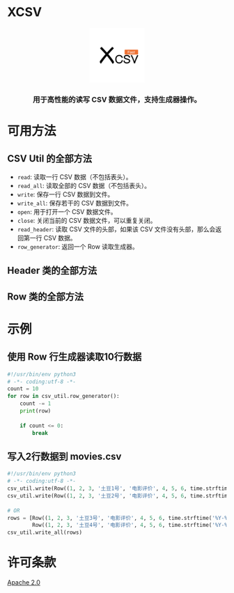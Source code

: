# XCSV

<div style="text-align: center;">
<img src="assets/logo.png" style="height: 25%; width: 25%;">
</div>


<div style="text-align: center;"><h3>用于高性能的读写 CSV 数据文件，支持生成器操作。</h3></div>

# 可用方法

## CSV Util 的全部方法

- `read`: 读取一行 CSV 数据（不包括表头）。
- `read_all`: 读取全部的 CSV 数据（不包括表头）。
- `write`: 保存一行 CSV 数据到文件。
- `write_all`: 保存若干的 CSV 数据到文件。
- `open`: 用于打开一个 CSV 数据文件。
- `close`: 关闭当前的 CSV 数据文件，可以重复关闭。
- `read_header`: 读取 CSV 文件的头部，如果该 CSV 文件没有头部，那么会返回第一行 CSV 数据。
- `row_generator`: 返回一个 Row 读取生成器。

## Header 类的全部方法

## Row 类的全部方法


# 示例

## 使用 Row 行生成器读取10行数据

```python
#!/usr/bin/env python3
# -*- coding:utf-8 -*-
count = 10
for row in csv_util.row_generator():
    count -= 1
    print(row)

    if count <= 0:
        break
```

## 写入2行数据到 movies.csv

```python
#!/usr/bin/env python3
# -*- coding:utf-8 -*-
csv_util.write(Row((1, 2, 3, '土豆1号', '电影评价', 4, 5, 6, time.strftime('%Y-%m-%d %H:%M:%S'))))
csv_util.write(Row((1, 2, 3, '土豆2号', '电影评价', 4, 5, 6, time.strftime('%Y-%m-%d %H:%M:%S'))))

# OR
rows = [Row((1, 2, 3, '土豆3号', '电影评价', 4, 5, 6, time.strftime('%Y-%m-%d %H:%M:%S'))),
        Row((1, 2, 3, '土豆4号', '电影评价', 4, 5, 6, time.strftime('%Y-%m-%d %H:%M:%S')))]
csv_util.write_all(rows)
```


# 许可条款 

[Apache 2.0](https://www.apache.org/licenses/LICENSE-2.0.txt)